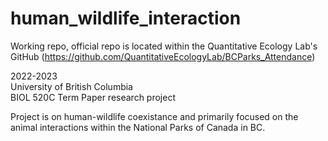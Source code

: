 # human_wildlife_interaction

Working repo, official repo is located within the Quantitative Ecology Lab's GitHub (https://github.com/QuantitativeEcologyLab/BCParks_Attendance)

2022-2023  
University of British Columbia  
BIOL 520C Term Paper research project  

Project is on human-wildlife coexistance and primarily focused on the animal interactions within the National Parks of Canada in BC.
